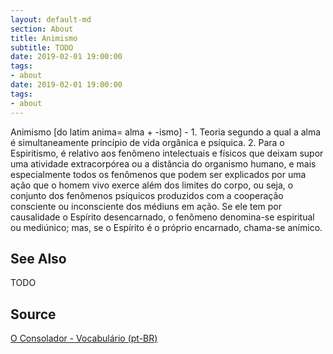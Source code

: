 ```yaml
---
layout: default-md
section: About
title: Animismo
subtitle: TODO
date: 2019-02-01 19:00:00
tags:
- about
date: 2019-02-01 19:00:00
tags: 
- about
---
```


Animismo [do latim anima= alma + -ismo] - 1. Teoria segundo a qual a alma é simultaneamente princípio de vida orgânica e psíquica. 2. Para o Espiritismo, é relativo aos fenômeno intelectuais e físicos que deixam supor uma atividade extracorpórea ou a distância do organismo humano, e mais especialmente todos os fenômenos que podem ser explicados por uma ação que o homem vivo exerce além dos limites do corpo, ou seja, o conjunto dos fenômenos psíquicos produzidos com a cooperação consciente ou inconsciente dos médiuns em ação. Se ele tem por causalidade o Espírito desencarnado, o fenômeno denomina-se espiritual ou mediúnico; mas, se o Espírito é o próprio encarnado, chama-se anímico.

## See Also
TODO

## Source
[O Consolador - Vocabulário (pt-BR)](http://www.oconsolador.com.br/linkfixo/vocabulario/principal.html)
